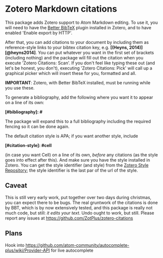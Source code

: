 Zotero Markdown citations
=========

This package adds Zotero support to Atom Markdown editing. To use it, you will need to have the [Better BibTeX](http://zotplus.github.io/better-bibtex/index.html) plugin installed in Zotero, and to have enabled 'Enable export by HTTP'.

After that, you can add citations to your document by including them as reference-style links to your bibtex citation key, e.g.
**\[\(Heyns, 2014\)\]\[@heyns2014\]**. You can put whatever you want in the first set of brackets (including nothing)
and the package will fill out the citation when you execute 'Zotero Citations: Scan'. If you don't feel like typing
these out (and let's be honest, you don't), executing 'Zotero Citations: Pick' will call up a graphical picker which
will insert these for you, formatted and all.

**IMPORTANT**: Zotero, with Better BibTeX installed, must be running while you use these.

To generate a bibliography, add the following where you want it to appear on a line of its own:

**\[#bibliography\]: #**

The package will expand this to a full bibliography including the required fencing so it can be done again.

The default citation style is APA; if you want another style, include

**\[#citation-style\]: #cell**

(in case you want Cell) on a line of its own, *before* any citations (as the style goes into effect after this). And make sure you have the style installed in Zotero. You can get the style identifier (and style) from the [Zotero Style Repository](https://www.zotero.org/styles); the style identifier is the last par of the url of the style.

## Caveat

This is still very early work, put together over two days during christmas, you can expect there to be bugs. The real gruntwork of the citations is done by BBT, which is by now extensively tested, and this package is really not much code, but still: *it edits your text*. Undo ought to work, but still. Please report any issues at https://github.com/ZotPlus/zotero-citations

## Plans

Hook into https://github.com/atom-community/autocomplete-plus/wiki/Provider-API for live autocomplete

